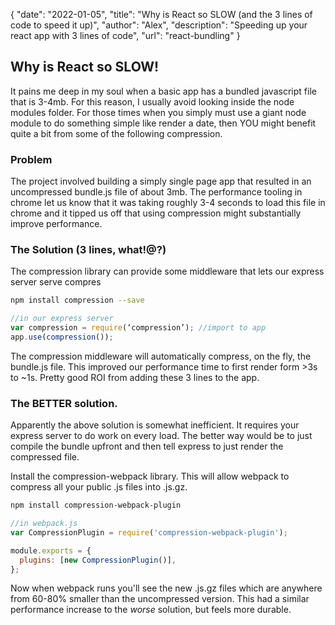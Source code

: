 {
"date": "2022-01-05",
"title": "Why is React so SLOW (and the 3 lines of code to speed it up)",
"author": "Alex",
"description": "Speeding up your react app with 3 lines of code",
"url": "react-bundling"
}

## Why is React so SLOW!

It pains me deep in my soul when a basic app has a bundled javascript file that is 3-4mb. For this reason, I usually avoid looking inside the node modules folder. For those times when you simply must use a giant node module to do something simple like render a date, then YOU might benefit quite a bit from some of the following compression.

### Problem

The project involved building a simply single page app that resulted in an uncompressed bundle.js file of about 3mb. The performance tooling in chrome let us know that it was taking roughly 3-4 seconds to load this file in chrome and it tipped us off that using compression might substantially improve performance.

### The Solution (3 lines, what!@?)

The compression library can provide some middleware that lets our express server serve compres

```bash
npm install compression --save
```

```javascript
//in our express server
var compression = require(‘compression’); //import to app
app.use(compression());
```

The compression middleware will automatically compress, on the fly, the bundle.js file. This improved our performance time to first render form >3s to ~1s. Pretty good ROI from adding these 3 lines to the app.

### The BETTER solution.

Apparently the above solution is somewhat inefficient. It requires your express server to do work on every load. The better way would be to just compile the bundle upfront and then tell express to just render the compressed file.

Install the compression-webpack library. This will allow webpack to compress all your public .js files into .js.gz.

```bash
npm install compression-webpack-plugin
```

```javascript
//in webpack.js
var CompressionPlugin = require('compression-webpack-plugin');

module.exports = {
  plugins: [new CompressionPlugin()],
};
```

Now when webpack runs you'll see the new .js.gz files which are anywhere from 60-80% smaller than the uncompressed version. This had a similar performance increase to the _worse_ solution, but feels more durable.

